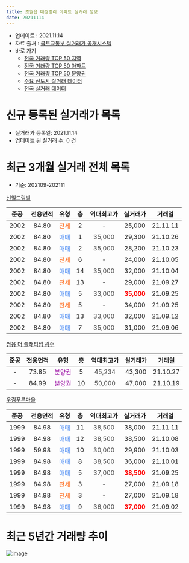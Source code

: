 ```yaml
---
title: 초월읍 대쌍령리 아파트 실거래 정보
date: 20211114
---
```


* 업데이트 : 2021.11.14
* 자료 출처 : [국토교통부 실거래가 공개시스템](http://rt.molit.go.kr)
* 바로 가기
    * [전국 거래량 TOP 50 지역](https://apt-info.github.io/apt-trade-info/tr)
    * [전국 거래량 TOP 50 아파트](https://apt-info.github.io/apt-trade-info/ta)
    * [전국 거래량 TOP 50 분양권](https://apt-info.github.io/apt-trade-info/tb)
    * [주요 신도시 실거래 데이터](https://apt-info.github.io/apt-trade-info/newtown)
    * [전국 실거래 데이터](https://apt-info.github.io/apt-trade-info/all)



<script async src="https://pagead2.googlesyndication.com/pagead/js/adsbygoogle.js"></script>
<!-- 기본광고 -->
<ins class="adsbygoogle"
     style="display:block"
     data-ad-client="ca-pub-1142216861245946"
     data-ad-slot="4805727019"
     data-ad-format="auto"
     data-full-width-responsive="true"></ins>
<script>
     (adsbygoogle = window.adsbygoogle || []).push({});
</script>


# 신규 등록된 실거래가 목록

* 실거래가 등록일: 2021.11.14
* 업데이트 된 실거래 수: 0 건




<script async src="https://pagead2.googlesyndication.com/pagead/js/adsbygoogle.js"></script>
<!-- 기본광고 -->
<ins class="adsbygoogle"
     style="display:block"
     data-ad-client="ca-pub-1142216861245946"
     data-ad-slot="4805727019"
     data-ad-format="auto"
     data-full-width-responsive="true"></ins>
<script>
     (adsbygoogle = window.adsbygoogle || []).push({});
</script>


# 최근 3개월 실거래 전체 목록
* 기준: 202109-202111


[신일드림빌](https://search.naver.com/search.naver?query=%EC%8B%A0%EC%9D%BC%EB%93%9C%EB%A6%BC%EB%B9%8C)

|준공|전용면적|유형|층|역대최고가|실거래가|거래일|
|:---:|:---:|:---:|:---:|:---:|:---:|:---:|
|2002|84.80|<span style="color:#FF5A00">전세</span>|2|<span style="color:#444444">-</span>|25,000|21.11.11|
|2002|84.80|<span style="color:#4285F3">매매</span>|1|<span style="color:#444444">35,000</span>|29,300|21.10.26|
|2002|84.80|<span style="color:#4285F3">매매</span>|2|<span style="color:#444444">35,000</span>|28,200|21.10.23|
|2002|84.80|<span style="color:#FF5A00">전세</span>|6|<span style="color:#444444">-</span>|24,000|21.10.05|
|2002|84.80|<span style="color:#4285F3">매매</span>|14|<span style="color:#444444">35,000</span>|32,000|21.10.04|
|2002|84.80|<span style="color:#FF5A00">전세</span>|13|<span style="color:#444444">-</span>|29,000|21.09.27|
|2002|84.80|<span style="color:#4285F3">매매</span>|5|<span style="color:#444444">33,000</span>|<b><span style="color:#FF0000">35,000</span></b>|21.09.25|
|2002|84.80|<span style="color:#FF5A00">전세</span>|5|<span style="color:#444444">-</span>|34,000|21.09.25|
|2002|84.80|<span style="color:#4285F3">매매</span>|13|<span style="color:#444444">33,000</span>|32,000|21.09.12|
|2002|84.80|<span style="color:#4285F3">매매</span>|7|<span style="color:#444444">35,000</span>|31,000|21.09.06|

[쌍용 더 플래티넘 광주](https://search.naver.com/search.naver?query=%EC%8C%8D%EC%9A%A9+%EB%8D%94+%ED%94%8C%EB%9E%98%ED%8B%B0%EB%84%98+%EA%B4%91%EC%A3%BC)

|준공|전용면적|유형|층|역대최고가|실거래가|거래일|
|:---:|:---:|:---:|:---:|:---:|:---:|:---:|
|-|73.85|<span style="color:#9C11A5">분양권</span>|5|<span style="color:#444444">45,234</span>|43,300|21.10.27|
|-|84.99|<span style="color:#9C11A5">분양권</span>|10|<span style="color:#444444">50,000</span>|47,000|21.10.19|

[우림푸른마을](https://search.naver.com/search.naver?query=%EC%9A%B0%EB%A6%BC%ED%91%B8%EB%A5%B8%EB%A7%88%EC%9D%84)

|준공|전용면적|유형|층|역대최고가|실거래가|거래일|
|:---:|:---:|:---:|:---:|:---:|:---:|:---:|
|1999|84.98|<span style="color:#4285F3">매매</span>|11|<span style="color:#444444">38,500</span>|38,000|21.11.11|
|1999|84.98|<span style="color:#4285F3">매매</span>|12|<span style="color:#444444">38,500</span>|38,500|21.10.08|
|1999|59.98|<span style="color:#4285F3">매매</span>|10|<span style="color:#444444">30,000</span>|29,900|21.10.03|
|1999|84.98|<span style="color:#4285F3">매매</span>|8|<span style="color:#444444">38,500</span>|36,000|21.10.01|
|1999|84.98|<span style="color:#4285F3">매매</span>|5|<span style="color:#444444">37,000</span>|<b><span style="color:#FF0000">38,500</span></b>|21.09.25|
|1999|84.98|<span style="color:#FF5A00">전세</span>|3|<span style="color:#444444">-</span>|27,000|21.09.18|
|1999|84.98|<span style="color:#FF5A00">전세</span>|3|<span style="color:#444444">-</span>|27,000|21.09.18|
|1999|84.98|<span style="color:#4285F3">매매</span>|9|<span style="color:#444444">36,000</span>|<b><span style="color:#FF0000">37,000</span></b>|21.09.02|



<script async src="https://pagead2.googlesyndication.com/pagead/js/adsbygoogle.js"></script>
<!-- 기본광고 -->
<ins class="adsbygoogle"
     style="display:block"
     data-ad-client="ca-pub-1142216861245946"
     data-ad-slot="4805727019"
     data-ad-format="auto"
     data-full-width-responsive="true"></ins>
<script>
     (adsbygoogle = window.adsbygoogle || []).push({});
</script>


# 최근 5년간 거래량 추이


<div style="width:100%;">
    <canvas id="deal_progress" height="200"></canvas>
</div>

<script>
new Chart(document.getElementById("deal_progress"), {
    type: 'line',
    data: {
        labels: ['16.01','16.02','16.03','16.04','16.05','16.06','16.07','16.08','16.09','16.10','16.11','16.12','17.01','17.02','17.03','17.04','17.05','17.06','17.07','17.08','17.09','17.10','17.11','17.12','18.01','18.02','18.03','18.04','18.05','18.06','18.07','18.08','18.09','18.10','18.11','18.12','19.01','19.02','19.03','19.04','19.05','19.06','19.07','19.08','19.09','19.10','19.11','19.12','20.01','20.02','20.03','20.04','20.05','20.06','20.07','20.08','20.09','20.10','20.11','20.12','21.01','21.02','21.03','21.04','21.05','21.06','21.07','21.08','21.09','21.10','21.11'],
        datasets: [{
            label: '매매/분양권',
            data: [3,4,5,3,2,3,3,3,2,7,4,3,3,2,7,3,5,9,3,4,4,3,3,2,0,5,2,3,1,3,6,4,3,2,3,3,0,4,2,1,4,4,1,5,5,5,3,2,2,5,9,1,1,9,22,17,12,11,8,12,10,28,22,16,18,5,3,7,5,8,1],
            borderColor: "rgba(66, 133, 243, 1)",
            backgroundColor: "rgba(66, 133, 243, 0.05)",
            borderWidth: 1,
            pointRadius: 0,
            fill: false,
            lineTension: 0
        },{
            label: '전/월세',
            data: [3,5,3,3,2,5,1,4,6,3,2,2,4,6,4,3,3,3,1,4,4,1,4,1,1,1,4,6,1,3,4,4,3,4,5,2,1,2,1,4,0,4,6,0,2,1,1,1,2,3,1,1,1,4,3,5,4,1,2,1,1,2,4,4,6,3,6,3,4,1,1],
            borderColor: "rgba(255, 90, 0, 1)",
            backgroundColor: "rgba(255, 90, 0, 0.05)",
            borderWidth: 1,
            pointRadius: 0,
            fill: false,
            lineTension: 0
        },{
            label: '합계',
            data: [6,9,8,6,4,8,4,7,8,10,6,5,7,8,11,6,8,12,4,8,8,4,7,3,1,6,6,9,2,6,10,8,6,6,8,5,1,6,3,5,4,8,7,5,7,6,4,3,4,8,10,2,2,13,25,22,16,12,10,13,11,30,26,20,24,8,9,10,9,9,2],
            borderColor: "rgba(0, 0, 0, 1)",
            backgroundColor: "rgba(0, 0, 0, 0.03)",
            borderWidth: 0.1,
            pointRadius: 0,
            fill: true,
            lineTension: 0
        }
        ]
    },
    options: {
        responsive: true,
        title: {
            display: false
        },
        tooltips: {
            mode: 'index',
            intersect: false
        },
        hover: {
            mode: 'nearest',
            intersect: true
        },
        scales: {
            xAxes: [{
                display: true,
                scaleLabel: {
                    display: true,
                    labelString: '년/월'
                }
            }],
            yAxes: [{
                display: true,
                ticks: {
                    suggestedMin: 0,
                },
                scaleLabel: {
                    display: true,
                    labelString: '실거래 수'
                }
            }]
        }
    }
});

</script>


[![image](https://apt-info.github.io/images/2020-01-03-apt-trade-info/1024x500.png)](https://play.google.com/store/apps/details?id=com.aptinfo.apttradeinfo)

